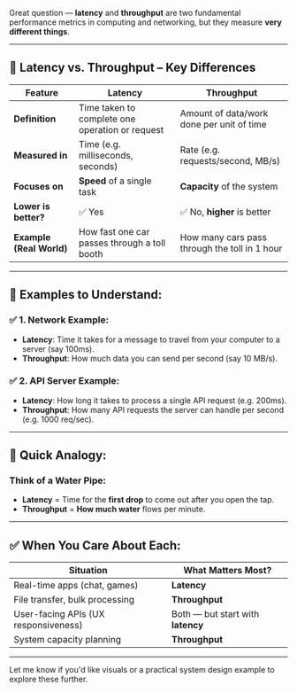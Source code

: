 Great question — **latency** and **throughput** are two fundamental performance metrics in computing and networking, but they measure **very different things**.

---

## 🚦 **Latency vs. Throughput** – Key Differences

| Feature                  | **Latency**                                     | **Throughput**                                |
| ------------------------ | ----------------------------------------------- | --------------------------------------------- |
| **Definition**           | Time taken to complete one operation or request | Amount of data/work done per unit of time     |
| **Measured in**          | Time (e.g. milliseconds, seconds)               | Rate (e.g. requests/second, MB/s)             |
| **Focuses on**           | **Speed** of a single task                      | **Capacity** of the system                    |
| **Lower is better?**     | ✅ Yes                                           | ✅ No, **higher** is better                    |
| **Example (Real World)** | How fast one car passes through a toll booth    | How many cars pass through the toll in 1 hour |

---

## 🧠 Examples to Understand:

### ✅ 1. **Network Example**:

* **Latency**: Time it takes for a message to travel from your computer to a server (say 100ms).
* **Throughput**: How much data you can send per second (say 10 MB/s).

### ✅ 2. **API Server Example**:

* **Latency**: How long it takes to process a single API request (e.g. 200ms).
* **Throughput**: How many API requests the server can handle per second (e.g. 1000 req/sec).

---

## 📌 Quick Analogy:

### Think of a Water Pipe:

* **Latency** = Time for the **first drop** to come out after you open the tap.
* **Throughput** = **How much water** flows per minute.

---

## ✅ When You Care About Each:

| Situation                            | What Matters Most?                |
| ------------------------------------ | --------------------------------- |
| Real-time apps (chat, games)         | **Latency**                       |
| File transfer, bulk processing       | **Throughput**                    |
| User-facing APIs (UX responsiveness) | Both — but start with **latency** |
| System capacity planning             | **Throughput**                    |

---

Let me know if you'd like visuals or a practical system design example to explore these further.
